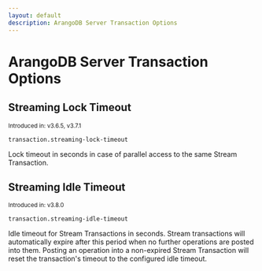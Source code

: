 ```yaml
---
layout: default
description: ArangoDB Server Transaction Options
---
```

# ArangoDB Server Transaction Options

## Streaming Lock Timeout

<small>Introduced in: v3.6.5, v3.7.1</small>

`transaction.streaming-lock-timeout`

Lock timeout in seconds in case of parallel access to the same
Stream Transaction.

## Streaming Idle Timeout

<small>Introduced in: v3.8.0</small>

`transaction.streaming-idle-timeout`

Idle timeout for Stream Transactions in seconds. Stream transactions will
automatically expire after this period when no further operations are posted
into them. Posting an operation into a non-expired Stream Transaction will
reset the transaction's timeout to the configured idle timeout.
